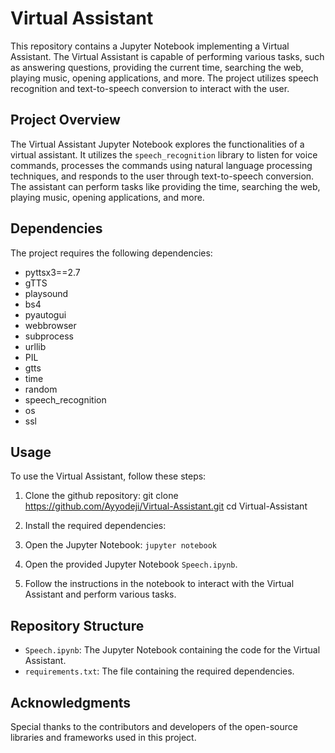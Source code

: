 # Virtual Assistant

This repository contains a Jupyter Notebook implementing a Virtual Assistant. The Virtual Assistant is capable of performing various tasks, such as answering questions, providing the current time, searching the web, playing music, opening applications, and more. The project utilizes speech recognition and text-to-speech conversion to interact with the user.

## Project Overview

The Virtual Assistant Jupyter Notebook explores the functionalities of a virtual assistant. It utilizes the `speech_recognition` library to listen for voice commands, processes the commands using natural language processing techniques, and responds to the user through text-to-speech conversion. The assistant can perform tasks like providing the time, searching the web, playing music, opening applications, and more.

## Dependencies

The project requires the following dependencies:

- pyttsx3==2.7
- gTTS
- playsound
- bs4
- pyautogui
- webbrowser
- subprocess
- urllib
- PIL
- gtts
- time
- random
- speech_recognition
- os
- ssl

## Usage

To use the Virtual Assistant, follow these steps:

1. Clone the github repository:
   git clone https://github.com/Ayyodeji/Virtual-Assistant.git
   cd Virtual-Assistant


2. Install the required dependencies:

3. Open the Jupyter Notebook:
   `jupyter notebook`

4. Open the provided Jupyter Notebook `Speech.ipynb`.

5. Follow the instructions in the notebook to interact with the Virtual Assistant and perform various tasks.

## Repository Structure

- `Speech.ipynb`: The Jupyter Notebook containing the code for the Virtual Assistant.
- `requirements.txt`: The file containing the required dependencies.

## Acknowledgments

Special thanks to the contributors and developers of the open-source libraries and frameworks used in this project.


